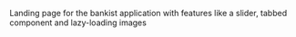 Landing page for the bankist application with features like a slider, tabbed component and lazy-loading images
